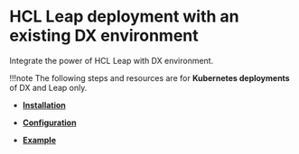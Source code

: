 # HCL Leap deployment with an existing DX environment

Integrate the power of HCL Leap with DX environment.

!!!note
    The following steps and resources are for **Kubernetes deployments** of DX and Leap only.

-   **[Installation](../leap/installation/)**  

-   **[Configuration](../leap/configuration/)**  

-   **[Example](../leap/example/)**  
